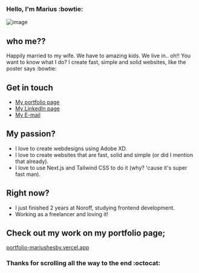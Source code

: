 ### Hello, I'm Marius :bowtie:


![image](https://github.com/MariusHesby/mariushesby.github.io/blob/main/public/assets/images/readme-top-image.svg)


## who me??

Happily married to my wife. We have to amazing kids. We live in.. oh!! You want to know what I do?
I create fast, simple and solid websites, like the poster says :bowtie:


## Get in touch

- [My portfolio page](https://portfolio-mariushesby.vercel.app/)
- [My LinkedIn page](https://www.linkedin.com/in/marius-hesby/)
- [My E-mail](mailto:marius.r.hesby@gmail.com)


## My passion?

- I love to create webdesigns using Adobe XD.
- I love to create websites that are fast, solid and simple (or did I mention that already).
- I love to use Next.js and Tailwind CSS to do it (why? 'cause it's super fast man).


## Right now?

- I just finished 2 years at Noroff, studying frontend development.
- Working as a freelancer and loving it!


## Check out my work on my portfolio page;

[portfolio-mariushesby.vercel.app](https://portfolio-mariushesby.vercel.app/)


### Thanks for scrolling all the way to the end :octocat:
